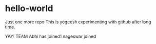 # hello-world
Just one more repo
This is yogeesh experimenting with github after long time. 

YAY! TEAM 
Abhi has joined1
nageswar joined
